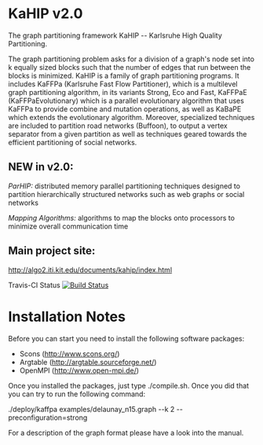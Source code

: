 KaHIP v2.0
=====

The graph partitioning framework KaHIP -- Karlsruhe High Quality Partitioning.

The graph partitioning problem asks for a division of a graph's node set into k equally sized blocks such that the number of edges that run between the blocks is minimized. KaHIP is a family of graph partitioning programs. It includes KaFFPa (Karlsruhe Fast Flow Partitioner), which is a multilevel graph partitioning algorithm, in its variants Strong, Eco and Fast, KaFFPaE (KaFFPaEvolutionary) which is a parallel evolutionary algorithm that uses KaFFPa to provide combine and mutation operations, as well as KaBaPE which extends the evolutionary algorithm. Moreover, specialized techniques are included to partition road networks (Buffoon), to output a vertex separator from a given partition as well as techniques geared towards the efficient partitioning of social networks.

## NEW in v2.0: 


*ParHIP:* distributed memory parallel partitioning techniques designed to partition hierarchically structured networks such as web graphs or social networks 

*Mapping Algorithms:* algorithms to map the blocks onto processors to minimize overall communication time


## Main project site:
http://algo2.iti.kit.edu/documents/kahip/index.html

Travis-CI Status [![Build Status](https://travis-ci.org/schulzchristian/KaHIP.svg?branch=master)](https://travis-ci.org/schulzchristian/KaHIP)

Installation Notes
=====

Before you can start you need to install the following software packages:

- Scons (http://www.scons.org/)
- Argtable (http://argtable.sourceforge.net/)
- OpenMPI (http://www.open-mpi.de/)

Once you installed the packages, just type ./compile.sh. Once you did that you can try to run the following command:

./deploy/kaffpa examples/delaunay_n15.graph --k 2 --preconfiguration=strong

For a description of the graph format please have a look into the manual.
